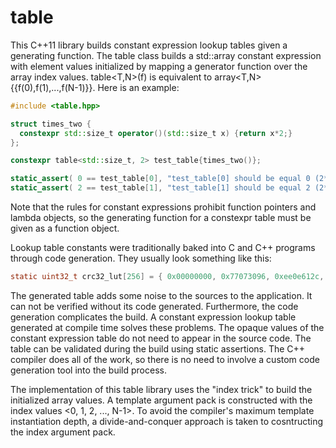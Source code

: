 table
=====

This C++11 library builds constant expression lookup tables given a generating
function. The table class builds a std::array constant expression with element
values initialized by mapping a generator function over the array index values.
table<T,N>(f) is equivalent to array<T,N>{{f(0),f(1),...,f(N-1)}}. Here is an
example:

```c++
#include <table.hpp>

struct times_two {
  constexpr std::size_t operator()(std::size_t x) {return x*2;}
};

constexpr table<std::size_t, 2> test_table{times_two()};

static_assert( 0 == test_table[0], "test_table[0] should be equal 0 (2*0)" );
static_assert( 2 == test_table[1], "test_table[1] should be equal 2 (2*1)" );
```

Note that the rules for constant expressions prohibit function pointers and
lambda objects, so the generating function for a constexpr table must be given
as a function object.

Lookup table constants were traditionally baked into C and C++ programs through
code generation. They usually look something like this:

```c
static uint32_t crc32_lut[256] = { 0x00000000, 0x77073096, 0xee0e612c, ... };
```

The generated table adds some noise to the sources to the application. It can
not be verified without its code generated. Furthermore, the code generation
complicates the build. A constant expression lookup table generated at compile
time solves these problems. The opaque values of the constant expression table
do not need to appear in the source code. The table can be validated during the
build using static assertions. The C++ compiler does all of the work, so there
is no need to involve a custom code generation tool into the build process.

The implementation of this table library uses the "index trick" to build
the initialized array values. A template argument pack is constructed with the
index values <0, 1, 2, ..., N-1>. To avoid the compiler's maximum template
instantiation depth, a divide-and-conquer approach is taken to cosntructing the
index argument pack.
